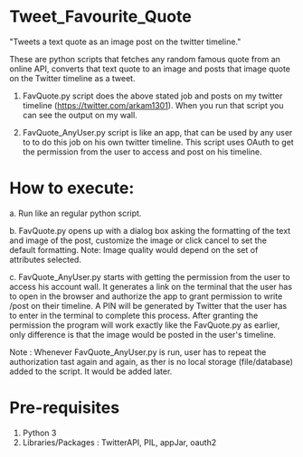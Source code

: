 # Tweet_Favourite_Quote

"Tweets a text quote as an image post on the twitter timeline."

These are python scripts that fetches any random famous quote from an online API, converts that text quote to an image and posts that image quote on the Twitter timeline as a tweet.

1. FavQuote.py script does the above stated job and posts on my twitter timeline (https://twitter.com/arkam1301). When you run that script you can see the output on my wall.

2. FavQuote_AnyUser.py script is like an app, that can be used by any user to to do this job on his own twitter timeline. This script uses OAuth to get the permission from the user to access and post on his timeline. 

# How to execute:
a. Run like an regular python script.

b. FavQuote.py opens up with a dialog box asking the formatting of the text and image of the post, customize the image or click cancel to set the default formatting. Note: Image quality would depend on the set of attributes selected.

c. FavQuote_AnyUser.py starts with getting the permission from the user to access his account wall. It generates a link on the terminal that the user has to open in the browser and authorize the app to grant permission to write /post on their timeline. A PIN will be generated by Twitter that the user has to enter in the terminal to complete this process. After granting the permission the program will work exactly like the FavQuote.py as earlier, only difference is that the image would be posted in the user's timeline.

Note : Whenever FavQuote_AnyUser.py is run, user has to repeat the authorization tast again and again, as ther is no local storage (file/database) added to the script. It would be added later.

# Pre-requisites
1. Python 3
2. Libraries/Packages : TwitterAPI, PIL, appJar, oauth2
